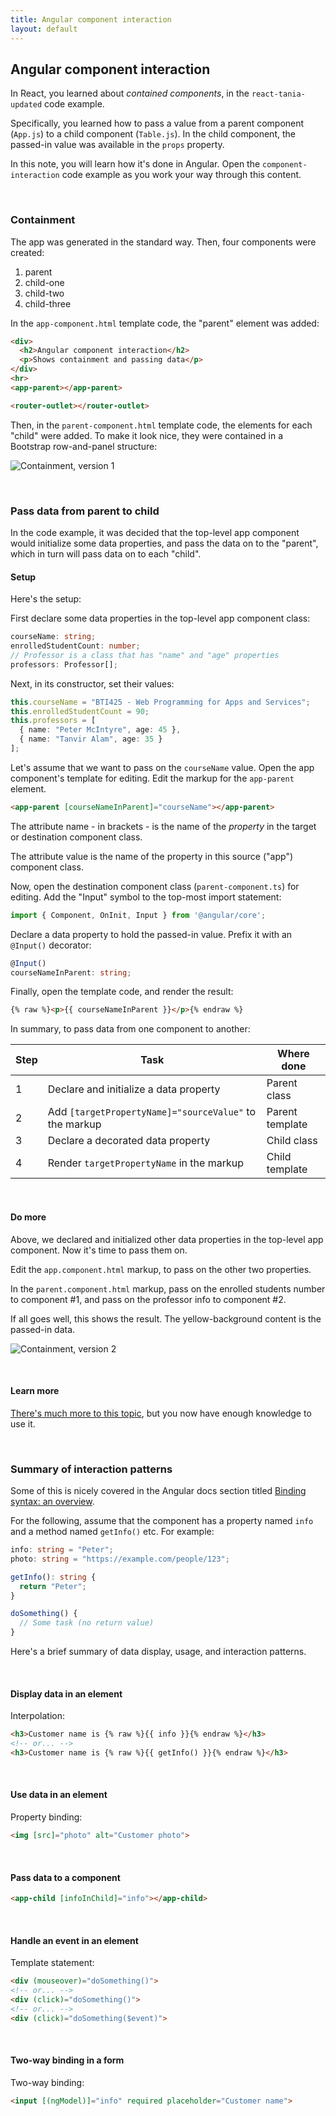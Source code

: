 ```yaml
---
title: Angular component interaction
layout: default
---
```


## Angular component interaction

In React, you learned about *contained components*, in the `react-tania-updated` code example. 

Specifically, you learned how to pass a value from a parent component (`App.js`) to a child component (`Table.js`). In the child component, the passed-in value was available in the `props` property. 

In this note, you will learn how it's done in Angular. Open the `component-interaction` code example as you work your way through this content.

<br>

### Containment

The app was generated in the standard way. Then, four components were created:
1. parent
2. child-one
3. child-two
4. child-three

In the `app-component.html` template code, the "parent" element was added:

```html
<div>
  <h2>Angular component interaction</h2>
  <p>Shows containment and passing data</p>
</div>
<hr>
<app-parent></app-parent>

<router-outlet></router-outlet>
```

Then, in the `parent-component.html` template code, the elements for each "child" were added. To make it look nice, they were contained in a Bootstrap row-and-panel structure:

![Containment, version 1](/media/angular-comp-interact-contain-1.png)

<br>

### Pass data from parent to child

In the code example, it was decided that the top-level app component would initialize some data properties, and pass the data on to the "parent", which in turn will pass data on to each "child". 

#### Setup

Here's the setup:

First declare some data properties in the top-level app component class:

```ts
courseName: string;
enrolledStudentCount: number;
// Professor is a class that has "name" and "age" properties
professors: Professor[];
```

Next, in its constructor, set their values:

```ts
this.courseName = "BTI425 - Web Programming for Apps and Services";
this.enrolledStudentCount = 90;
this.professors = [
  { name: "Peter McIntyre", age: 45 },
  { name: "Tanvir Alam", age: 35 }
];
```

Let's assume that we want to pass on the `courseName` value. Open the app component's template for editing. Edit the markup for the `app-parent` element. 

```html
<app-parent [courseNameInParent]="courseName"></app-parent>
````

The attribute name - in brackets - is the name of the *property* in the target or destination component class. 

The attribute value is the name of the property in this source ("app") component class. 

Now, open the destination component class (`parent-component.ts`) for editing. Add the "Input" symbol to the top-most import statement:

```ts
import { Component, OnInit, Input } from '@angular/core';
```

Declare a data property to hold the passed-in value. Prefix it with an `@Input()` decorator:

```ts
@Input()
courseNameInParent: string;
```

Finally, open the template code, and render the result:

```html
{% raw %}<p>{{ courseNameInParent }}</p>{% endraw %}
```

In summary, to pass data from one component to another:

Step | Task | Where done
--- | --- | ---
1 | Declare and initialize a data property | Parent class
2 | Add `[targetPropertyName]="sourceValue"` to the markup | Parent template 
3 | Declare a decorated data property | Child class 
4 | Render `targetPropertyName` in the markup | Child template 

<br>

#### Do more

Above, we declared and initialized other data properties in the top-level app component. Now it's time to pass them on. 

Edit the `app.component.html` markup, to pass on the other two properties. 

In the `parent.component.html` markup, pass on the enrolled students number to component #1, and pass on the professor info to component #2. 

If all goes well, this shows the result. The yellow-background content is the passed-in data. 

![Containment, version 2](/media/angular-comp-interact-contain-2.png)

<br>

#### Learn more

[There's much more to this topic](https://angular.io/guide/component-interaction), but you now have enough knowledge to use it. 

<br>

### Summary of interaction patterns

Some of this is nicely covered in the Angular docs section titled [Binding syntax: an overview](https://angular.io/guide/template-syntax#binding-syntax-an-overview).

For the following, assume that the component has a property named `info` and a method named `getInfo()` etc. For example:

```ts
info: string = "Peter";
photo: string = "https://example.com/people/123";

getInfo(): string {
  return "Peter";
}

doSomething() {
  // Some task (no return value)
}
```

Here's a brief summary of data display, usage, and interaction patterns. 

<br>

#### Display data in an element

Interpolation:

```html
<h3>Customer name is {% raw %}{{ info }}{% endraw %}</h3>
<!-- or... -->
<h3>Customer name is {% raw %}{{ getInfo() }}{% endraw %}</h3>
```

<br>

#### Use data in an element

Property binding:

```html
<img [src]="photo" alt="Customer photo">
```

<br>

#### Pass data to a component

```html
<app-child [infoInChild]="info"></app-child>
```

<br>

#### Handle an event in an element

Template statement:

```html
<div (mouseover)="doSomething()">
<!-- or... -->
<div (click)="doSomething()">
<!-- or... -->
<div (click)="doSomething($event)">
```

<br>

#### Two-way binding in a form 

Two-way binding:

```html
<input [(ngModel)]="info" required placeholder="Customer name">
```

<br>

